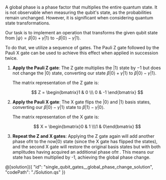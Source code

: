 A global phase is a phase factor that multiplies the entire quantum state. It is not observable when measuring the qubit's state, as the probabilities remain unchanged. However, it is significant when considering quantum state transformations.

Our task is to implement an operation that transforms the given qubit state from $|\psi\rangle = \beta |0\rangle + \gamma |1\rangle$ to $- \beta |0\rangle - \gamma |1\rangle$.

To do that, we utilize a sequence of gates. The Pauli Z gate followed by the Pauli X gate can be used to achieve this effect when applied in succession twice.

1. **Apply the Pauli Z gate**: The Z gate multiplies the $|1\rangle$ state by $-1$ but does not change the $|0\rangle$ state, converting our state $\beta |0\rangle + \gamma |1\rangle$ to $\beta |0\rangle - \gamma |1\rangle$.

   The matrix representation of the Z gate is:

   $$
   Z =
   \begin{bmatrix}1 & 0 \\\ 0 & -1 \end{bmatrix}
   $$

2. **Apply the Pauli X gate**: The X gate flips the $|0\rangle$ and $|1\rangle$ basis states, converting our $\beta |0\rangle - \gamma |1\rangle$ state to $\beta |1\rangle - \gamma |0\rangle$.

   The matrix representation of the X gate is:

   $$
   X =
   \begin{bmatrix}0 & 1 \\\1 & 0\end{bmatrix}
   $$

3. **Repeat the Z and X gates**: Applying the Z gate again will add another phase of$\pi$ to the now$|0\rangle$ state (since the X gate has flipped the states), and the second X gate will restore the original basis states but with both amplitudes having acquired an additional phase of$\pi$ . This means our state has been multiplied by -1, achieving the global phase change.

@[solution]({
"id": "single_qubit_gates__global_phase_change_solution",
"codePath": "./Solution.qs"
})
